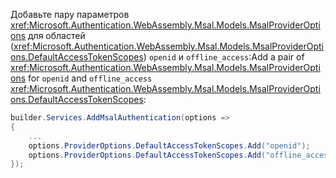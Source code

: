 <span data-ttu-id="3bf21-101">Добавьте пару параметров <xref:Microsoft.Authentication.WebAssembly.Msal.Models.MsalProviderOptions> для областей (<xref:Microsoft.Authentication.WebAssembly.Msal.Models.MsalProviderOptions.DefaultAccessTokenScopes>) `openid` и `offline_access`:</span><span class="sxs-lookup"><span data-stu-id="3bf21-101">Add a pair of <xref:Microsoft.Authentication.WebAssembly.Msal.Models.MsalProviderOptions> for `openid` and `offline_access` <xref:Microsoft.Authentication.WebAssembly.Msal.Models.MsalProviderOptions.DefaultAccessTokenScopes>:</span></span>

```csharp
builder.Services.AddMsalAuthentication(options =>
{
    ...
    options.ProviderOptions.DefaultAccessTokenScopes.Add("openid");
    options.ProviderOptions.DefaultAccessTokenScopes.Add("offline_access");
});
```
